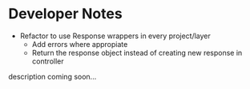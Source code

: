# Developer Notes

* Refactor to use Response wrappers in every project/layer
  * Add errors where appropiate
  * Return the response object instead of creating new response in controller


description coming soon...
